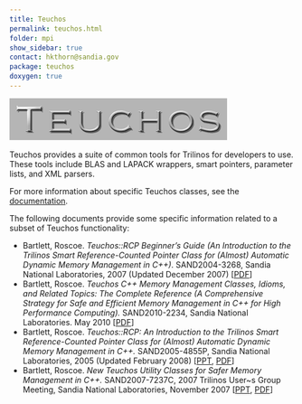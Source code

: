```yaml
---
title: Teuchos
permalink: teuchos.html
folder: mpi
show_sidebar: true
contact: hkthorn@sandia.gov
package: teuchos
doxygen: true
---
```


![Teuchos](images/teuchos1.png)

Teuchos provides a suite of common tools for Trilinos for developers to use. These tools include BLAS and LAPACK wrappers, smart pointers, parameter lists, and XML parsers.

For more information about specific Teuchos classes, see the [documentation](http://trilinos.org/docs/dev/packages/teuchos/doc/html/index.html).

The following documents provide some specific information related to a subset of Teuchos functionality:

 *   Bartlett, Roscoe. _Teuchos::RCP Beginner’s Guide (An Introduction to the Trilinos Smart Reference-Counted Pointer Class for (Almost) Automatic Dynamic Memory Management in C++)_. SAND2004-3268, Sandia National Laboratories, 2007 (Updated December 2007) [[PDF](http://web.ornl.gov/~8vt/RefCountPtrBeginnersGuideSAND.pdf)]
 *   Bartlett, Roscoe. _Teuchos C++ Memory Management Classes, Idioms, and Related Topics: The Complete Reference (A Comprehensive Strategy for Safe and Efficient Memory Management in C++ for High Performance Computing)._ SAND2010-2234, Sandia National Laboratories. May 2010 [[PDF](http://web.ornl.gov/~8vt/TeuchosMemoryManagementSAND.pdf)]
 *   Bartlett, Roscoe. _Teuchos::RCP: An Introduction to the Trilinos Smart Reference-Counted Pointer Class for (Almost) Automatic Dynamic Memory Management in C++._ SAND2005-4855P, Sandia National Laboratories, 2005 (Updated February 2008) [[PPT](http://web.ornl.gov/~8vt/rabartl_TUG_RCP_Talk.ppt), [PDF](http://web.ornl.gov/~8vt/rabartl_TUG_RCP_Talk.pdf)]
 *   Bartlett, Roscoe. _New Teuchos Utility Classes for Safer Memory Management in C++._ SAND2007-7237C, 2007 Trilinos User~s Group Meeting, Sandia National Laboratories, November 2007 [[PPT](http://web.ornl.gov/~8vt/TUG2007_Teuchos_MemoryManagement.ppt), [PDF](http://web.ornl.gov/~8vt/TUG2007_Teuchos_MemoryManagement.pdf)]
